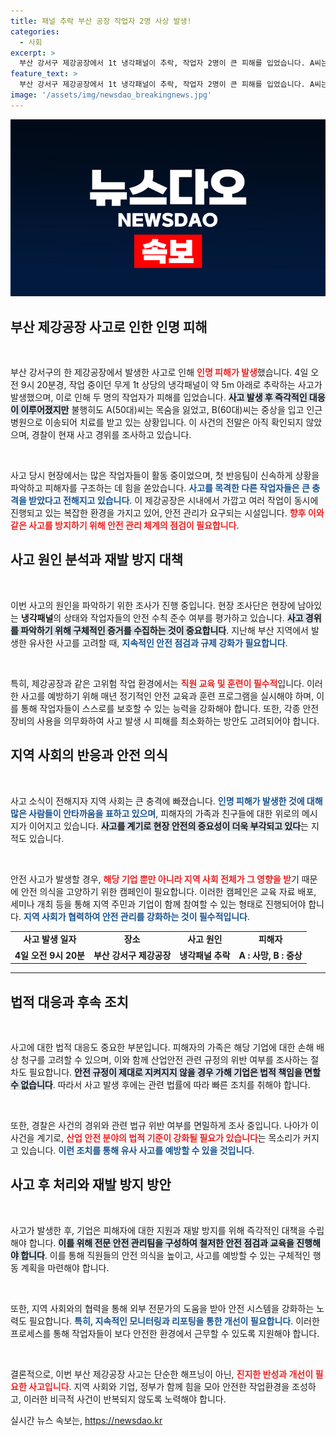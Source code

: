 ```yaml
---
title: 패널 추락 부산 공장 작업자 2명 사상 발생!
categories:
  - 사회
excerpt: >
  부산 강서구 제강공장에서 1t 냉각패널이 추락, 작업자 2명이 큰 피해를 입었습니다. A씨는 사망, B씨는 중상으로 병원 이송. 경찰이 사고 경위를 조사 중입니다. 클릭하여 자세한 내용을 확인하세요!
feature_text: >
  부산 강서구 제강공장에서 1t 냉각패널이 추락, 작업자 2명이 큰 피해를 입었습니다. A씨는 사망, B씨는 중상으로 병원 이송. 경찰이 사고 경위를 조사 중입니다. 클릭하여 자세한 내용을 확인하세요!
image: '/assets/img/newsdao_breakingnews.jpg'
---
```


<p><img src="/assets/img/newsdao_breakingnews.jpg" alt="bookingtag 속보" /></p>

<h2 data-ke-size="size26">부산 제강공장 사고로 인한 인명 피해</h2>

<p data-ke-size="size16">&nbsp;</p>

<p>부산 강서구의 한 제강공장에서 발생한 사고로 인해 <b><span style="color: #ee2323;">인명 피해가 발생</span></b>했습니다. 4일 오전 9시 20분경, 작업 중이던 무게 1t 상당의 냉각패널이 약 5m 아래로 추락하는 사고가 발생했으며, 이로 인해 두 명의 작업자가 피해를 입었습니다. <b><span style="background-color: #21538527;">사고 발생 후 즉각적인 대응이 이루어졌지만</span></b> 불행히도 A(50대)씨는 목숨을 잃었고, B(60대)씨는 중상을 입고 인근 병원으로 이송되어 치료를 받고 있는 상황입니다. 이 사건의 전말은 아직 확인되지 않았으며, 경찰이 현재 사고 경위를 조사하고 있습니다.</p>

<p data-ke-size="size16">&nbsp;</p>

<p>사고 당시 현장에서는 많은 작업자들이 활동 중이었으며, 첫 반응팀이 신속하게 상황을 파악하고 피해자를 구조하는 데 힘을 쏟았습니다. <b><span style="color: #1a5490;">사고를 목격한 다른 작업자들은 큰 충격을 받았다고 전해지고 있습니다</span></b>. 이 제강공장은 시내에서 가깝고 여러 작업이 동시에 진행되고 있는 복잡한 환경을 가지고 있어, 안전 관리가 요구되는 시설입니다. <b><span style="color: #ee2323;">향후 이와 같은 사고를 방지하기 위해 안전 관리 체계의 점검이 필요합니다</span></b>.</p>

<h2 data-ke-size="size26">사고 원인 분석과 재발 방지 대책</h2>

<p data-ke-size="size16">&nbsp;</p>

<p>이번 사고의 원인을 파악하기 위한 조사가 진행 중입니다. 현장 조사단은 현장에 남아있는 <strong>냉각패널</strong>의 상태와 작업자들의 안전 수칙 준수 여부를 평가하고 있습니다. <b><span style="background-color: #21538527;">사고 경위를 파악하기 위해 구체적인 증거를 수집하는 것이 중요합니다</span></b>. 지난해 부산 지역에서 발생한 유사한 사고를 고려할 때, <b><span style="color: #1a5490;">지속적인 안전 점검과 규제 강화가 필요합니다</span></b>.</p>

<p data-ke-size="size16">&nbsp;</p>

<p>특히, 제강공장과 같은 고위험 작업 환경에서는 <b><span style="color: #ee2323;">직원 교육 및 훈련이 필수적</span></b>입니다. 이러한 사고를 예방하기 위해 매년 정기적인 안전 교육과 훈련 프로그램을 실시해야 하며, 이를 통해 작업자들이 스스로를 보호할 수 있는 능력을 강화해야 합니다. 또한, 각종 안전 장비의 사용을 의무화하여 사고 발생 시 피해를 최소화하는 방안도 고려되어야 합니다.</p>

<h2 data-ke-size="size26">지역 사회의 반응과 안전 의식</h2>

<p data-ke-size="size16">&nbsp;</p>

<p>사고 소식이 전해지자 지역 사회는 큰 충격에 빠졌습니다. <b><span style="color: #1a5490;">인명 피해가 발생한 것에 대해 많은 사람들이 안타까움을 표하고 있으며</span></b>, 피해자의 가족과 친구들에 대한 위로의 메시지가 이어지고 있습니다. <b><span style="background-color: #21538527;">사고를 계기로 현장 안전의 중요성이 더욱 부각되고 있다</span></b>는 지적도 있습니다.</p>

<p data-ke-size="size16">&nbsp;</p>

<p>안전 사고가 발생할 경우, <b><span style="color: #ee2323;">해당 기업 뿐만 아니라 지역 사회 전체가 그 영향을 받</span></b>기 때문에 안전 의식을 고양하기 위한 캠페인이 필요합니다. 이러한 캠페인은 교육 자료 배포, 세미나 개최 등을 통해 지역 주민과 기업이 함께 참여할 수 있는 형태로 진행되어야 합니다. <b><span style="color: #1a5490;">지역 사회가 협력하여 안전 관리를 강화하는 것이 필수적입니다</span></b>.</p>

<table>
<tr>
<td style="text-align: center; height: 17px;"><b>사고 발생 일자</b></td>
<td style="text-align: center; height: 17px;"><b>장소</b></td>
<td style="text-align: center; height: 17px;"><b>사고 원인</b></td>
<td style="text-align: center; height: 17px;"><b>피해자</b></td>
</tr>
<tr>
<td style="text-align: center; height: 17px;"><b>4일 오전 9시 20분</b></td>
<td style="text-align: center; height: 17px;"><b>부산 강서구 제강공장</b></td>
<td style="text-align: center; height: 17px;"><b>냉각패널 추락</b></td>
<td style="text-align: center; height: 17px;"><b>A : 사망, B : 중상</b></td>
</tr>
</table>

<hr>

<h2 data-ke-size="size26">법적 대응과 후속 조치</h2>

<p data-ke-size="size16">&nbsp;</p>

<p>사고에 대한 법적 대응도 중요한 부분입니다. 피해자의 가족은 해당 기업에 대한 손해 배상 청구를 고려할 수 있으며, 이와 함께 산업안전 관련 규정의 위반 여부를 조사하는 절차도 필요합니다. <b><span style="background-color: #21538527;">안전 규정이 제대로 지켜지지 않을 경우 가해 기업은 법적 책임을 면할 수 없습니다</span></b>. 따라서 사고 발생 후에는 관련 법률에 따라 빠른 조치를 취해야 합니다.</p>

<p data-ke-size="size16">&nbsp;</p>

<p>또한, 경찰은 사건의 경위와 관련 법규 위반 여부를 면밀하게 조사 중입니다. 나아가 이 사건을 계기로, <b><span style="color: #ee2323;">산업 안전 분야의 법적 기준이 강화될 필요가 있습니다</span></b>는 목소리가 커지고 있습니다. <b><span style="color: #1a5490;">이런 조치를 통해 유사 사고를 예방할 수 있을 것입니다</span></b>.</p>

<h2 data-ke-size="size26">사고 후 처리와 재발 방지 방안</h2>

<p data-ke-size="size16">&nbsp;</p>

<p>사고가 발생한 후, 기업은 피해자에 대한 지원과 재발 방지를 위해 즉각적인 대책을 수립해야 합니다. <b><span style="background-color: #21538527;">이를 위해 전문 안전 관리팀을 구성하여 철저한 안전 점검과 교육을 진행해야 합니다</span></b>. 이를 통해 직원들의 안전 의식을 높이고, 사고를 예방할 수 있는 구체적인 행동 계획을 마련해야 합니다.</p>

<p data-ke-size="size16">&nbsp;</p>

<p>또한, 지역 사회와의 협력을 통해 외부 전문가의 도움을 받아 안전 시스템을 강화하는 노력도 필요합니다. <b><span style="color: #1a5490;">특히, 지속적인 모니터링과 리포팅을 통한 개선이 필요합니다</span></b>. 이러한 프로세스를 통해 작업자들이 보다 안전한 환경에서 근무할 수 있도록 지원해야 합니다.</p>

<p data-ke-size="size16">&nbsp;</p>

<p>결론적으로, 이번 부산 제강공장 사고는 단순한 해프닝이 아닌, <b><span style="color: #ee2323;">진지한 반성과 개선이 필요한 사고입니다</span></b>. 지역 사회와 기업, 정부가 함께 힘을 모아 안전한 작업환경을 조성하고, 이러한 비극적 사건이 반복되지 않도록 노력해야 합니다.</p>
실시간 뉴스 속보는, <a href="https://newsdao.kr" rel="dofollow">https://newsdao.kr</a>


